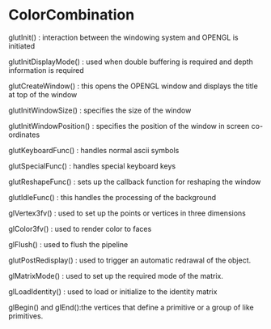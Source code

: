 # ColorCombination
glutInit() : interaction between the windowing system and OPENGL is initiated

glutInitDisplayMode() : used when double buffering is required and depth information is required

glutCreateWindow() : this opens the OPENGL window and displays the title at top of the window

glutInitWindowSize() : specifies the size of the window

glutInitWindowPosition() : specifies the position of the window in screen co-ordinates

glutKeyboardFunc() : handles normal ascii symbols

glutSpecialFunc() : handles special keyboard keys

glutReshapeFunc() : sets up the callback function for reshaping the window

glutIdleFunc() : this handles the processing of the background

glVertex3fv() : used to set up the points or vertices in three dimensions

glColor3fv() : used to render color to faces

glFlush() : used to flush the pipeline

glutPostRedisplay() : used to trigger an automatic redrawal of the object.

glMatrixMode() : used to set up the required mode of the matrix.

glLoadIdentity() : used to load or initialize to the identity matrix
	
glBegin() and glEnd():the vertices that define a primitive or a group of like primitives. 

	
      




